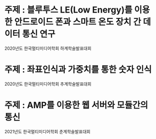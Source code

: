 

# 주제 : 블루투스 LE(Low Energy)를 이용한 안드로이드 폰과 스마트 온도 장치 간 데이터 통신 연구

2020년도 한국멀티미디어학회 하계학술발표대회

# 주제 : 좌표인식과 가중치를 통한 숫자 인식

2020년도 한국멀티미디어학회 추계학술발표대회

# 주제 : AMP를 이용한 웹 서버와 모듈간의 통신

2021년도 한국멀티미디어학회 춘계학술발표대회


